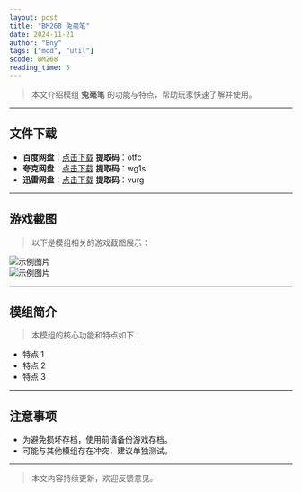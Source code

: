 ```yaml
---
layout: post
title: "BM268 兔毫笔"
date: 2024-11-21
author: "Bny"
tags: ["mod", "util"]
scode: BM268
reading_time: 5
---
```


> 本文介绍模组 **兔毫笔** 的功能与特点，帮助玩家快速了解并使用。

---





## 文件下载
- **百度网盘**：[点击下载](https://pan.baidu.com/s/1ixUVSVMgpsGA1bM55WLO6A?pwd=otfc)  **提取码**：otfc  
- **夸克网盘**：[点击下载](https://pan.quark.cn/s/f69a2450b028?pwd=wg1s)  **提取码**：wg1s  
- **迅雷网盘**：[点击下载](https://pan.xunlei.com/s/VOCCbRQiQxxhHVog5IlDWa8EA1?pwd=vurg)  **提取码**：vurg  

---

## 游戏截图
> 以下是模组相关的游戏截图展示：

![示例图片](https://example.com/screenshot1.jpg)  
![示例图片](https://example.com/screenshot2.jpg)

---

## 模组简介
> 本模组的核心功能和特点如下：
- 特点 1
- 特点 2
- 特点 3

---

## 注意事项
- 为避免损坏存档，使用前请备份游戏存档。
- 可能与其他模组存在冲突，建议单独测试。

---

> 本文内容持续更新，欢迎反馈意见。
